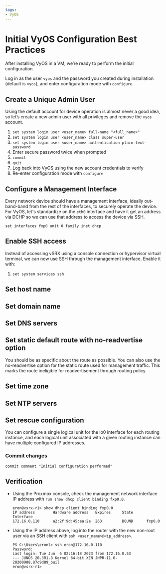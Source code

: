 ```yaml
---
tags:
- VyOS
---
```


# Initial VyOS Configuration Best Practices

After installing VyOS in a VM, we’re ready to perform the initial configuration.

Log in as the user `vyos` and the password you created during installation
(default is `vyos`), and enter configuration mode with `configure`.

## Create a Unique Admin User

Using the default account for device operation is almost never a good idea, so
let’s create a new admin user with all privileges and remove the `vyos` account.

1. `set system login user <user_name> full-name "<full_name>"`
2. `set system login user <user_name> class super-user`
3. `set system login user <user_name> authentication plain-text-password`
4. Enter secure password twice when prompted
5. `commit`
6. `quit`
7. Log back into VyOS using the new account credentials to verify
8. Re-enter configuration mode with `configure`

## Configure a Management Interface

Every network device should have a management interface, ideally out-band-band
from the rest of the interfaces, to securely operate the device. For VyOS, let's
standardize on the `eth0` interface and have it get an address via DCHP so we
can use that address to access the device via SSH.


```
set interfaces fxp0 unit 0 family inet dhcp
```

## Enable SSH access

Instead of accessing vSRX using a console connection or hypervisor virtual terminal, we can now use SSH through the management interface. Enable it with:

1. `set system services ssh`

## Set host name

## Set domain name

## Set DNS servers

## Set static default route with no-readvertise option

You should be as specific about the route as possible. You can also use the
no-readvertise option for the static route used for management traffic. This marks
the route ineligible for readvertisement through routing policy.

## Set time zone

## Set NTP servers

## Set rescue configuration

You can configure a single logical unit for the lo0 interface for each routing instance, and each logical unit associated with a given routing instance can have multiple configured IP addresses.

### Commit changes

`commit comment "Initial configuration performed"`

## Verification

- Using the Proxmox console, check the management network interface IP address with `run show dhcp client binding fxp0.0`.
    
    ```
    eron@vsrx-r1> show dhcp client binding fxp0.0
    IP address        Hardware address   Expires     State      Interface
    172.16.0.110      a2:2f:9d:45:aa:2a  263         BOUND      fxp0.0
    ```
    
- Using the IP address above, log into the router with the new non-root user via an SSH client with `ssh <user_name>@<ip_address>`.
    
    ```
    PS C:\Users\eronl> ssh eron@172.16.0.110
    Password:
    Last login: Tue Jun  6 02:16:18 2023 from 172.16.0.53
    --- JUNOS 20.3R1.8 Kernel 64-bit XEN JNPR-11.0-20200908.87c9d89_buil
    eron@vsrx-r1>
    ```
